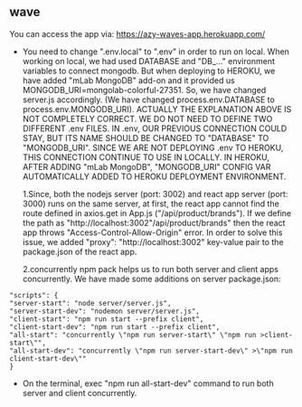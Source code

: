 ## wave

You can access the app via: https://azy-waves-app.herokuapp.com/

- You need to change ".env.local" to ".env" in order to run on local. When working on local, we had used DATABASE and "DB\_..." environment variables to connect mongodb. But when deploying to HEROKU, we have added "mLab MongoDB" add-on and it provided us MONGODB_URI=mongolab-colorful-27351. So, we have changed server.js accordingly. (We have changed process.env.DATABASE to process.env.MONGODB_URI). ACTUALLY THE EXPLANATION ABOVE IS NOT COMPLETELY CORRECT. WE DO NOT NEED TO DEFINE TWO DIFFERENT .env FILES. IN .env, OUR PREVIOUS CONNECTION COULD STAY, BUT ITS NAME SHOULD BE CHANGED TO "DATABASE" TO "MONGODB_URI". SINCE WE ARE NOT DEPLOYING .env TO HEROKU, THIS CONNECTION CONTINUE TO USE IN LOCALLY. IN HEROKU, AFTER ADDING "mLab MongoDB", "MONGODB_URI" CONFIG VAR AUTOMATICALLY ADDED TO HEROKU DEPLOYMENT ENVIRONMENT.

  1.Since, both the nodejs server (port: 3002) and react app server (port: 3000) runs on the same server, at first, the react app cannot find the route defined in axios.get in App.js ("/api/product/brands"). If we define the path as "http://localhost:3002"/api/product/brands" then the react app throws "Access-Control-Allow-Origin" error. In order to solve this issue, we added "proxy": "http://localhost:3002" key-value pair to the package.json of the react app.

  2.concurrently npm pack helps us to run both server and client apps concurrently. We have made some additions on server package.json:

```
"scripts": {
"server-start": "node server/server.js",
"server-start-dev": "nodemon server/server.js",
"client-start": "npm run start --prefix client",
"client-start-dev": "npm run start --prefix client",
"all-start": "concurrently \"npm run server-start\" \"npm run >client-start\"",
"all-start-dev": "concurrently \"npm run server-start-dev\" >\"npm run client-start-dev\""
}
```

- On the terminal, exec "npm run all-start-dev" command to run both server and client concurrently.
